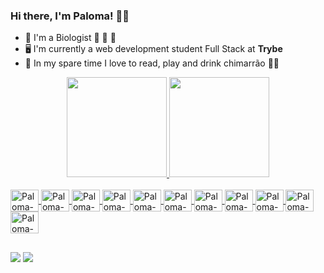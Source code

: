 ### Hi there, I'm Paloma! 🌻✨

- 🌱 I'm a Biologist 🔬 🧬 🧫
- 🖥️ I'm currently a web development student Full Stack at **Trybe** 
- 💛 In my spare time I love to read, play and drink chimarrão 🧉🧉

<div align="center">
  <a href="https://github.com/PalomaWink">
  <img height="160em" src="https://github-readme-stats.vercel.app/api?username=palomawink&show_icons=true&theme=radical&include_all_commits=true&count_private=true"/>
  <img height="160em" src="https://github-readme-stats.vercel.app/api/top-langs/?username=palomawink&layout=compact&langs_count=7&theme=radical"/>
</div>

<div style="display: inline_block"><br>
  <img align="center" alt="Paloma-JS" height="35" width="45" src="https://cdn.jsdelivr.net/gh/devicons/devicon/icons/javascript/javascript-original.svg">
  <img align="center" alt="Paloma-Python" height="35" width="45" src="https://cdn.jsdelivr.net/gh/devicons/devicon/icons/python/python-original.svg">
  <img align="center" alt="Paloma-React" height="35" width="45" src="https://cdn.jsdelivr.net/gh/devicons/devicon/icons/react/react-original.svg">
  <img align="center" alt="Paloma-HTML" height="35" width="45" src="https://cdn.jsdelivr.net/gh/devicons/devicon/icons/html5/html5-original.svg">
  <img align="center" alt="Paloma-CSS" height="35" width="45" src="https://cdn.jsdelivr.net/gh/devicons/devicon/icons/css3/css3-original.svg">
  <img align="center" alt="Paloma-Figma" height="35" width="45" src="https://cdn.jsdelivr.net/gh/devicons/devicon/icons/figma/figma-original.svg">
  <img align="center" alt="Paloma-NodeJs" height="35" width="45" src="https://cdn.jsdelivr.net/gh/devicons/devicon/icons/nodejs/nodejs-original.svg">
  <img align="center" alt="Paloma-Jest" height="35" width="45" src="https://cdn.jsdelivr.net/gh/devicons/devicon/icons/jest/jest-plain.svg">
  <img align="center" alt="Paloma-Docker" height="35" width="45" src="https://cdn.jsdelivr.net/gh/devicons/devicon/icons/docker/docker-original.svg">
  <img align="center" alt="Paloma-MongoDB" height="35" width="45" src="https://cdn.jsdelivr.net/gh/devicons/devicon/icons/mongodb/mongodb-original.svg">
  <img align="center" alt="Paloma-Typescript" height="35" width="45" src="https://cdn.jsdelivr.net/gh/devicons/devicon/icons/typescript/typescript-original.svg">
</div>

##
<div>
  <a href="https://www.linkedin.com/in/paloma-wink" target="_blank"><img src="https://img.shields.io/badge/LinkedIn-0077B5?style=for-the-badge&logo=linkedin&logoColor=white" target="_blank"></a>  
  <a href="https://www.instagram.com/paloma.wink/?hl=pt-br" target="_blank"><img src="https://img.shields.io/badge/Instagram-E4405F?style=for-the-badge&logo=instagram&logoColor=white"></a>
</div>
